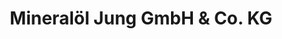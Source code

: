 ---
title: "Mineralöl Jung GmbH & Co. KG"
url: /gladenbach/mineraloel-jung-gmbh-und-co-kg/
shop: Allgemein
---